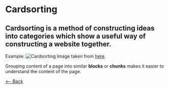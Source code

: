 # Cardsorting
## Cardsorting is a method of constructing ideas into categories which show a useful way of constructing a website together.

Example: ![Cardsorting](https://www.webfx.com/blog/images/assets/cdn.sixrevisions.com/0108-04_open_card_sorting2.png) Image taken from [here](https://www.webfx.com/blog/web-design/card-sorting/).

Grouping content of a page into similar **blocks** or **chunks** makes it easier to understand the content of the page.

[<-- Back](notes4.md)